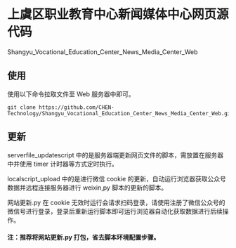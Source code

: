 # 上虞区职业教育中心新闻媒体中心网页源代码

Shangyu_Vocational_Education_Center_News_Media_Center_Web

## 使用

使用以下命令拉取文件至 Web 服务器中即可。

    git clone https://github.com/CHEN-Technology/Shangyu_Vocational_Education_Center_News_Media_Center_Web.git

## 更新

serverfile_updatescript 中的是服务器端更新网页文件的脚本，需放置在服务器中并使用 timer 计时器等方式定时执行。

localscript_upload 中的是进行微信 cookie 的更新，自动运行浏览器获取公众号数据并远程连接服务器进行 weixin,py 脚本的更新的脚本。

网站更新.py 在 cookie 无效时运行会请求扫码登录，请使用注册了微信公众号的微信号进行登录，登录后重新运行脚本即可运行浏览器自动化获取数据进行后续操作。

#### 注：推荐将网站更新.py 打包，省去脚本环境配置步骤。
